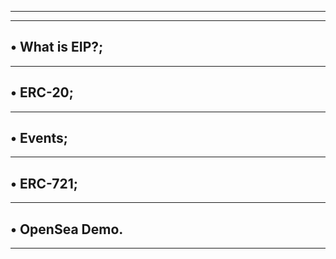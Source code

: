 ---------------------------------------------------------------------------
---------------------------------------------------------------------------
• What is EIP?;
---------------------------------------------------------------------------
---------------------------------------------------------------------------
• ERC-20;
---------------------------------------------------------------------------
---------------------------------------------------------------------------
• Events;
---------------------------------------------------------------------------
---------------------------------------------------------------------------
• ERC-721;
---------------------------------------------------------------------------
---------------------------------------------------------------------------
• OpenSea Demo.
---------------------------------------------------------------------------
---------------------------------------------------------------------------

